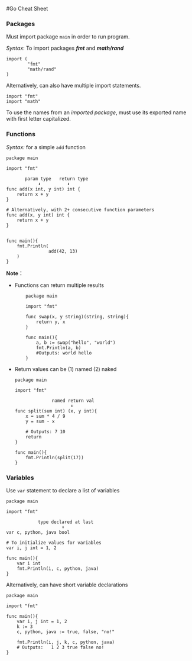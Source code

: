 #Go Cheat Sheet

### Packages
Must import package `main` in order to run program.

*Syntax*: To import packages ***fmt*** and ***math/rand*** 
```
import (
        "fmt"
        "math/rand"
)
```
Alternatively, can also have multiple import statements. 
```
import "fmt"
import "math"
```

To use the names from an *imported package*, must use its exported name with first letter capitalized. 

### Functions
*Syntax:* for a simple `add` function

```
package main

import "fmt"

       param type   return type
            ⬇          ⬇
func add(x int, y int) int {
    return x + y
}

# Alternatively, with 2+ consecutive function parameters
func add(x, y int) int {
    return x + y
}


func main(){
    fmt.Println( 
                add(42, 13)
    )
}
```

**Note：** 
- Functions can return multiple results
    ```
        package main

        import "fmt"

        func swap(x, y string)(string, string){
            return y, x
        }

        func main(){
            a, b := swap("hello", "world")
            fmt.Println(a, b) 
            #Outputs: world hello
        }
    ```

- Return values can be (1) named (2) naked
  ```
  package main

  import "fmt"

                named return val
                       ⬇
  func split(sum int) (x, y int){
      x = sum * 4 / 9
      y = sum - x

      # Outputs: 7 10
      return
  }

  func main(){
      fmt.Println(split(17))
  }
  ```

### Variables
Use `var` statement to declare a list of variables

```
package main

import "fmt"

            type declared at last
                     ⬇
var c, python, java bool

# To initialize values for variables
var i, j int = 1, 2

func main(){
    var i int
    fmt.Println(i, c, python, java)
}
```

Alternatively, can have short variable declarations
```
package main 

import "fmt"

func main(){
    var i, j int = 1, 2
    k := 3
    c, python, java := true, false, "no!"

    fmt.Println(i, j, k, c, python, java)
    # Outputs:   1 2 3 true false no!
}
```




